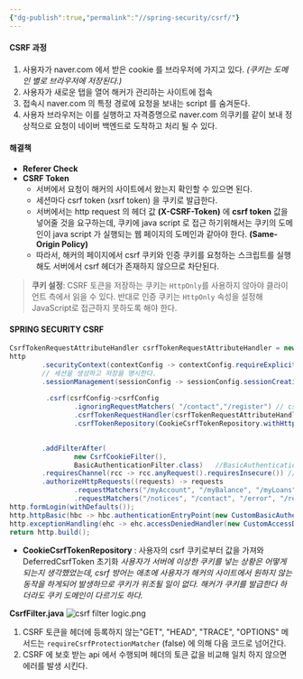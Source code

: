 ```yaml
---
{"dg-publish":true,"permalink":"//spring-security/csrf/"}
---
```



#### CSRF 과정
1. 사용자가 naver.com 에서 받은 cookie 를 브라우저에 가지고 있다.
   *(쿠키는 도메인 별로 브라우저에 저장된다.)*
2. 사용자가 새로운 탭을 열어 해커가 관리하는 사이트에 접속
3. 접속시 naver.com 의 특정 경로에 요청을 보내는 script 를 숨겨둔다.
4. 사용자 브라우저는 이를 실행하고 자격증명으로 naver.com 의쿠키를 같이 보내 정상적으로 요청이 네이버 백엔드로 도착하고 처리 될 수 있다.

#### 해결책
- **Referer Check**
- **CSRF Token**
	- 서버에서 요청이 해커의 사이트에서 왔는지 확인할 수 있으면 된다.
	- 세션마다 csrf token (xsrf token) 을 쿠키로 발급한다.
	- 서버에서는 http request 의 헤더 값 **(X-CSRF-Token)** 에 **csrf token** 값을 넣어줄 것을 요구하는데, 쿠키에 java script 로 접근 하기위해서는 쿠키의 도메인이 java script 가 실행되는 웹 페이지의 도메인과 같아야 한다. **(Same-Origin Policy)** 
	- 따라서, 해커의 페이지에서 csrf 쿠키와 인증 쿠키를 요청하는 스크립트를 실행해도 서버에서 csrf 헤더가 존재하지 않으므로 차단된다.


>**쿠키 설정**:
 CSRF 토큰을 저장하는 쿠키는 `HttpOnly`를 사용하지 않아야 클라이언트 측에서 읽을 수 있다.
 반대로 인증 쿠키는 `HttpOnly` 속성을 설정해 JavaScript로 접근하지 못하도록 해야 한다.


#### SPRING SECURITY CSRF

```java
CsrfTokenRequestAttributeHandler csrfTokenRequestAttributeHandler = new CsrfTokenRequestAttributeHandler(); // request 헤더의 csrf 토큰 값을 읽어 attribute 에 저장수행  
http  
        .securityContext(contextConfig -> contextConfig.requireExplicitSave(false)) // form login을 사용하지 않고 HttpBasic 으로 인증을 하는 시나리오이기 때문에  
        // 세션을 생성하고 저장을 명시한다.  
        .sessionManagement(sessionConfig -> sessionConfig.sessionCreationPolicy(SessionCreationPolicy.ALWAYS)) //인증 여부에 상관없이(익명 사용자) 항상 세션 생성  
        
	     .csrf(csrfConfig->csrfConfig  
                .ignoringRequestMatchers( "/contact","/register") // csrf 인증을 수행하지 않을 경로 지정  
                .csrfTokenRequestHandler(csrfTokenRequestAttributeHandler)  // CsrfTokenRequestAttributeHandler 적용  
                .csrfTokenRepository(CookieCsrfTokenRepository.withHttpOnlyFalse())) // cookie 설정을 httpOnly false 로 설정해 브라우저에서 js 로 쿠키 값(csrf token)을 읽을 수 있게한다.

  
        .addFilterAfter(  
                new CsrfCookieFilter(),  
                BasicAuthenticationFilter.class)   //BasicAuthenticationFilter.class 수행 이후 CsrfCookiFilter 커스텀 필터가 수행 된다.
        .requiresChannel(rcc -> rcc.anyRequest().requiresInsecure()) // Only HTTP  
        .authorizeHttpRequests((requests) -> requests  
                .requestMatchers("/myAccount", "/myBalance", "/myLoans", "/myCards", "/user").authenticated()  
                .requestMatchers("/notices", "/contact", "/error", "/register", "/invalidSession").permitAll());  
http.formLogin(withDefaults());  
http.httpBasic(hbc -> hbc.authenticationEntryPoint(new CustomBasicAuthenticationEntryPoint()));  
http.exceptionHandling(ehc -> ehc.accessDeniedHandler(new CustomAccessDeniedHandler()));  
return http.build();
```


- **CookieCsrfTokenRepository** : 사용자의 csrf 쿠키로부터 값을 가져와 DeferredCsrfToken 초기화
  *사용자가 서버에 이상한 쿠키를 넣는 상황은 어떻게 되는지 생각했었는데, csrf 방어는 애초에 사용자가 해커의 사이트에서 원하지 않는 동작을 하게되어 발생하므로 쿠키가 위조될 일이 없다. 해커가 쿠키를 발급한다 하더라도 쿠키 도메인이 다르기도 하다.*


**CsrfFilter.java**
![csrf filter logic.png](/img/user/images/csrf-filter-logic.png)
1. CSRF 토큰을 헤더에 등록하지 않는"GET", "HEAD", "TRACE", "OPTIONS" 메서드는 `requireCsrfProtectionMatcher`  (false) 에 의해 다음 코드로 넘어간다.
2. CSRF 에 보호 받는 api 에서 수행되며 헤더의 토큰 값을 비교해 일치 하지 않으면 에러를 발생 시킨다.
